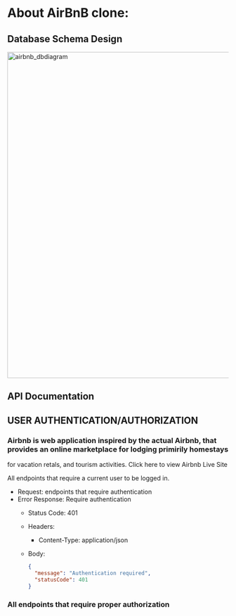 # About AirBnB clone:

## Database Schema Design

<img width="742" alt="airbnb_dbdiagram" src="https://user-images.githubusercontent.com/1794317/187817304-b57545f4-6ab3-4702-bdc5-61f52544481d.png">

## API Documentation

## USER AUTHENTICATION/AUTHORIZATION

### Airbnb is web application inspired by the actual Airbnb, that provides an online marketplace for lodging primirily homestays 
for vacation retals, and tourism activities. Click here to view Airbnb Live Site

All endpoints that require a current user to be logged in.

* Request: endpoints that require authentication
* Error Response: Require authentication
  * Status Code: 401
  * Headers:
    * Content-Type: application/json
  * Body:

    ```json
    {
      "message": "Authentication required",
      "statusCode": 401
    }
    ```

### All endpoints that require proper authorization
